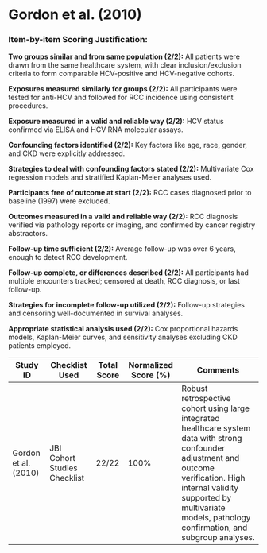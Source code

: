 # Gordon et al. (2010)

### Item-by-item Scoring Justification:

**Two groups similar and from same population (2/2):** All patients were drawn from the same healthcare system, with clear inclusion/exclusion criteria to form comparable HCV-positive and HCV-negative cohorts.

**Exposures measured similarly for groups (2/2):** All participants were tested for anti-HCV and followed for RCC incidence using consistent procedures.

**Exposure measured in a valid and reliable way (2/2):** HCV status confirmed via ELISA and HCV RNA molecular assays.

**Confounding factors identified (2/2):** Key factors like age, race, gender, and CKD were explicitly addressed.

**Strategies to deal with confounding factors stated (2/2):** Multivariate Cox regression models and stratified Kaplan-Meier analyses used.

**Participants free of outcome at start (2/2):** RCC cases diagnosed prior to baseline (1997) were excluded.

**Outcomes measured in a valid and reliable way (2/2):** RCC diagnosis verified via pathology reports or imaging, and confirmed by cancer registry abstractors.

**Follow-up time sufficient (2/2):** Average follow-up was over 6 years, enough to detect RCC development.

**Follow-up complete, or differences described (2/2):** All participants had multiple encounters tracked; censored at death, RCC diagnosis, or last follow-up.

**Strategies for incomplete follow-up utilized (2/2):** Follow-up strategies and censoring well-documented in survival analyses.

**Appropriate statistical analysis used (2/2):** Cox proportional hazards models, Kaplan-Meier curves, and sensitivity analyses excluding CKD patients employed.

| Study ID | Checklist Used | Total Score | Normalized Score (%) | Comments |
| --- | --- | --- | --- | --- |
| Gordon et al. (2010) | JBI Cohort Studies Checklist | 22/22 | 100% | Robust retrospective cohort using large integrated healthcare system data with strong confounder adjustment and outcome verification. High internal validity supported by multivariate models, pathology confirmation, and subgroup analyses. |
